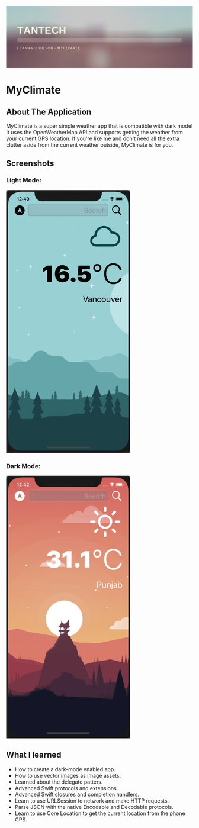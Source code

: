 ![](Documentation/TanTECH.png)

# MyClimate

## About The Application

MyClimate is a super simple weather app that is compatible with dark mode! It uses the OpenWeatherMap API and supports getting the weather from your current GPS location. If you're like me and don't need all the extra clutter aside from the current weather outside, MyClimate is for you.

## Screenshots

### Light Mode:
![](Documentation/LightMode.png)

### Dark Mode:
![](Documentation/DarkMode.png)


## What I learned

* How to create a dark-mode enabled app.
* How to use vector images as image assets.
* Learned about the delegate patters.
* Advanced Swift protocols and extensions.
* Advanced Swift closures and completion handlers.
* Learn to use URLSession to network and make HTTP requests.
* Parse JSON with the native Encodable and Decodable protocols.
* Learn to use Core Location to get the current location from the phone GPS.



